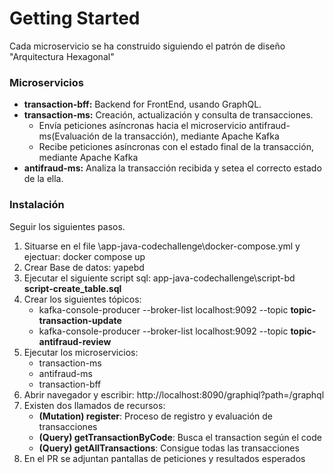 # Getting Started

Cada microservicio se ha construido siguiendo el patrón de diseño "Arquitectura Hexagonal"

### Microservicios

* **transaction-bff:** Backend for FrontEnd, usando GraphQL.
* **transaction-ms:** Creación, actualización y consulta de transacciones. 
  * Envía peticiones asíncronas hacia el microservicio antifraud-ms(Evaluación de la transacción), mediante Apache Kafka
  * Recibe peticiones asíncronas con el estado final de la transacción, mediante Apache Kafka
* **antifraud-ms:** Analiza la transacción recibida y setea el correcto estado de la ella.

### Instalación

Seguir los siguientes pasos.

1. Situarse en el file \app-java-codechallenge\docker-compose.yml y ejectuar: docker compose up
2. Crear Base de datos: yapebd
3. Ejecutar el siguiente script sql: app-java-codechallenge\script-bd **script-create_table.sql**
3. Crear los siguientes tópicos:
   * kafka-console-producer --broker-list localhost:9092 --topic **topic-transaction-update**
   * kafka-console-producer --broker-list localhost:9092 --topic **topic-antifraud-review**
4. Ejecutar los microservicios:
   * transaction-ms
   * antifraud-ms
   * transaction-bff
5. Abrir navegador y escribir: http://localhost:8090/graphiql?path=/graphql
6. Existen dos llamados de recursos:
   * **(Mutation) register**: Proceso de registro y evaluación de transacciones
   * **(Query) getTransactionByCode**: Busca el transaction según el code
   * **(Query) getAllTransactions**: Consigue todas las transacciones
7. En el PR se adjuntan pantallas de peticiones y resultados esperados




    

